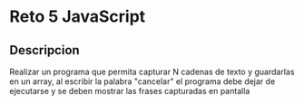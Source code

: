 # Reto 5 JavaScript
## Descripcion
Realizar un programa que permita capturar N cadenas de texto y guardarlas en un array, al escribir la palabra "cancelar" el programa debe dejar de ejecutarse y se deben mostrar las frases capturadas en pantalla
